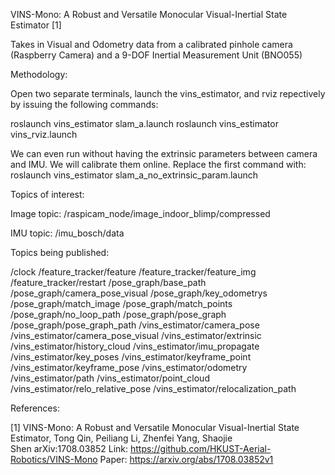 VINS-Mono: A Robust and Versatile Monocular Visual-Inertial State Estimator [1]

Takes in Visual and Odometry data from a calibrated pinhole camera (Raspberry Camera) and a 9-DOF Inertial Measurement Unit (BNO055)

Methodology:

Open two separate terminals, launch the vins_estimator, and rviz repectively by issuing the following commands:


roslaunch vins_estimator slam_a.launch
roslaunch vins_estimator vins_rviz.launch

We can even run without having the extrinsic parameters between camera and IMU. We will calibrate them online. Replace the first command with:
roslaunch vins_estimator slam_a_no_extrinsic_param.launch

Topics of interest: 

Image topic: /raspicam_node/image_indoor_blimp/compressed

IMU topic: /imu_bosch/data


Topics being published:

/clock
/feature_tracker/feature
/feature_tracker/feature_img
/feature_tracker/restart
/pose_graph/base_path
/pose_graph/camera_pose_visual
/pose_graph/key_odometrys
/pose_graph/match_image
/pose_graph/match_points
/pose_graph/no_loop_path
/pose_graph/pose_graph
/pose_graph/pose_graph_path
/vins_estimator/camera_pose
/vins_estimator/camera_pose_visual
/vins_estimator/extrinsic
/vins_estimator/history_cloud
/vins_estimator/imu_propagate
/vins_estimator/key_poses
/vins_estimator/keyframe_point
/vins_estimator/keyframe_pose
/vins_estimator/odometry
/vins_estimator/path
/vins_estimator/point_cloud
/vins_estimator/relo_relative_pose
/vins_estimator/relocalization_path



References:

[1] VINS-Mono: A Robust and Versatile Monocular Visual-Inertial State Estimator, Tong Qin, Peiliang Li, Zhenfei Yang, Shaojie Shen arXiv:1708.03852
    Link: https://github.com/HKUST-Aerial-Robotics/VINS-Mono
    Paper: https://arxiv.org/abs/1708.03852v1

